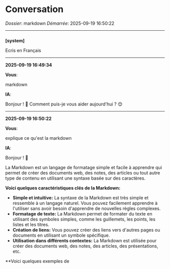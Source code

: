 # Conversation
_Dossier_: markdown
_Démarrée_: 2025-09-19 16:50:22

---

###   
**[system]**


Ecris en Français


---
**2025-09-19 16:49:34**

**Vous**:

markdown

**IA**:

Bonjour ! 👋  Comment puis-je vous aider aujourd'hui ? 😊

---
**2025-09-19 16:50:22**

**Vous**:

explique ce qu'est la markdown

**IA**:

Bonjour ! 👋  

La Markdown est un langage de formatage simple et facile à apprendre qui permet de créer des documents web, des notes, des articles ou tout autre type de contenu en utilisant une syntaxe basée sur des caractères. 

**Voici quelques caractéristiques clés de la Markdown:**

* **Simple et intuitive:** La syntaxe de la Markdown est très simple et ressemble à un langage naturel. Vous pouvez facilement apprendre à l'utiliser sans avoir besoin d'apprendre de nouvelles règles complexes.
* **Formatage de texte:** La Markdown permet de formater du texte en utilisant des symboles simples, comme les guillemets, les points, les listes et les titres. 
* **Création de liens:** Vous pouvez créer des liens vers d'autres pages ou documents en utilisant un symbole spécifique.
* **Utilisation dans différents contextes:** La Markdown est utilisée pour créer des documents web, des notes, des articles, des présentations, etc.

**Voici quelques exemples de
